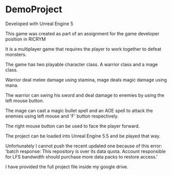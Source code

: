 # DemoProject

Developed with Unreal Engine 5

This game was created as part of an assignment for the game developer position in RICRYM

It is a multiplayer game that requires the player to work together to defeat monsters.

The game has two playable character class. A warrior class and a mage class.

Warrior deal melee damage using stamina, mage deals magic damage using mana.

The warrior can swing his sword and deal damage to enemies by using the left mouse button.

The mage can cast a magic bullet spell and an AOE spell to attack the enemies using left mouse and 'F' button respectively.

The right mouse button can be used to face the player forward.

The project can be loaded into Unreal Engine 5.5 and be played that way.

Unfortunately I cannot push the recent updated one because of this error:
'batch response: This repository is over its data quota. Account responsible for LFS bandwidth should purchase more data packs to restore access.'

I have provided the full project file inside my google drive.
